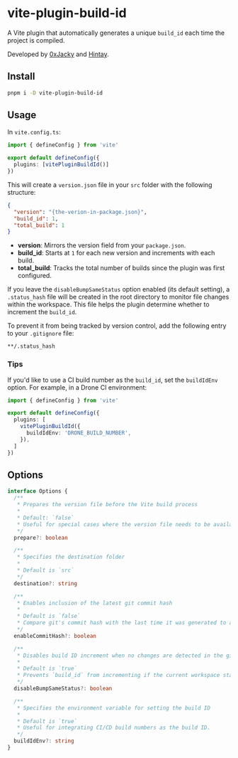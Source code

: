 # vite-plugin-build-id

A Vite plugin that automatically generates a unique `build_id` each time the project is compiled.

Developed by [0xJacky](https://jackyu.cn/) and [Hintay](https://blog.kugeek.com/).

## Install

```bash
pnpm i -D vite-plugin-build-id
```

## Usage

In `vite.config.ts`:

```ts
import { defineConfig } from 'vite'

export default defineConfig({
  plugins: [vitePluginBuildId()]
})
```

This will create a `version.json` file in your `src` folder with the following structure:

```json
{
  "version": "{the-verion-in-package.json}",
  "build_id": 1,
  "total_build": 1
}
```

- **version**: Mirrors the version field from your `package.json`.
- **build_id**: Starts at `1` for each new version and increments with each build.
- **total_build**: Tracks the total number of builds since the plugin was first configured.

If you leave the `disableBumpSameStatus` option enabled (its default setting), a `.status_hash` file will be created in the root directory to monitor file changes within the workspace. This file helps the plugin determine whether to increment the `build_id`.

To prevent it from being tracked by version control, add the following entry to your `.gitignore` file:

```
**/.status_hash
```

### Tips

If you'd like to use a CI build number as the `build_id`, set the `buildIdEnv` option. For example, in a Drone CI environment:

```ts
import { defineConfig } from 'vite'

export default defineConfig({
  plugins: [
    vitePluginBuildId({
      buildIdEnv: 'DRONE_BUILD_NUMBER',
    }),
  ]
})
```

## Options

```ts
interface Options {
  /**
   * Prepares the version file before the Vite build process
   *
   * Default: `false`
   * Useful for special cases where the version file needs to be available before the build.
   */
  prepare?: boolean

  /**
   * Specifies the destination folder
   *
   * Default is `src`
   */
  destination?: string

  /**
   * Enables inclusion of the latest git commit hash
   *
   * Default is `false`
   * Compare git's commit hash with the last time it was generated to avoid unwanted build id bump.
   */
  enableCommitHash?: boolean

  /**
   * Disables build ID increment when no changes are detected in the git workspace
   *
   * Default is `true`
   * Prevents `build_id` from incrementing if the current workspace status is unchanged.
   */
  disableBumpSameStatus?: boolean

  /**
   * Specifies the environment variable for setting the build ID
   *
   * Default is `true`
   * Useful for integrating CI/CD build numbers as the build ID.
   */
  buildIdEnv?: string
}
```
